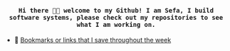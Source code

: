  
<h4 align="center"><samp> Hi there 👋🏾  welcome to my Github! I am Sefa, I build software systems, please check out my repositories to see what I am working on.  </samp></h4>

- 🔭 [Bookmarks or links that I save throughout the week](https://dev.to/mehmetsefabalik/bookmarks-967)
<!--
**mehmetsefabalik/mehmetsefabalik** is a ✨ _special_ ✨ repository because its `README.md` (this file) appears on your GitHub profile.

Here are some ideas to get you started:

- 🔭 I’m currently working on ...
- 🌱 I’m currently learning ...
- 👯 I’m looking to collaborate on ...
- 🤔 I’m looking for help with ...
- 💬 Ask me about ...
- 📫 How to reach me: ...
- 😄 Pronouns: ...
- ⚡ Fun fact: ...
-->

